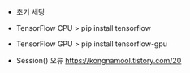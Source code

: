 
- 초기 세팅
- TensorFlow CPU > pip install tensorflow
- TensorFlow GPU > pip install tensorflow-gpu

- Session() 오류
https://kongnamool.tistory.com/20